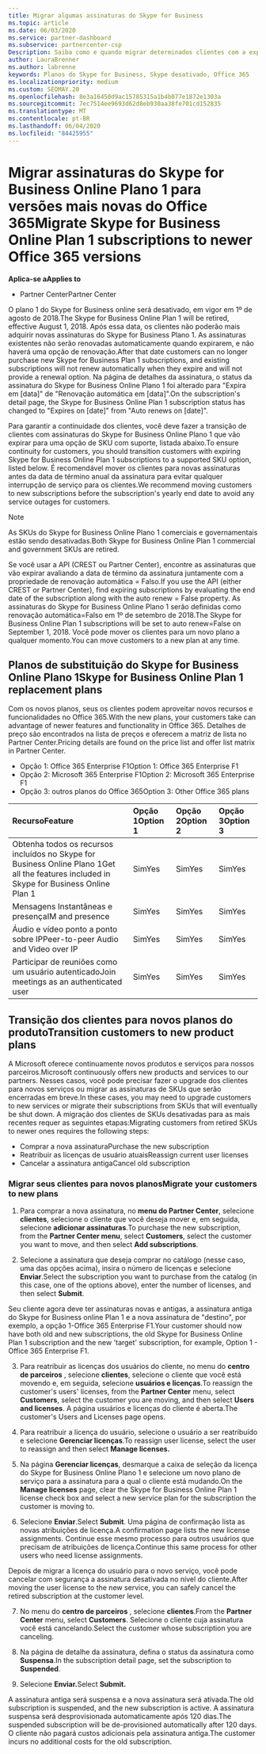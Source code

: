 ```yaml
---
title: Migrar algumas assinaturas do Skype for Business
ms.topic: article
ms.date: 06/03/2020
ms.service: partner-dashboard
ms.subservice: partnercenter-csp
Description: Saiba como e quando migrar determinados clientes com a expiração de assinaturas do plano 1 do Skype for Business online para novas versões do Office 365.
author: LauraBrenner
ms.author: labrenne
keywords: Planos do Skype for Business, Skype desativado, Office 365
ms.localizationpriority: medium
ms.custom: SEOMAY.20
ms.openlocfilehash: 8e3a16450d9ac15785315a1b4b077e1872e1303a
ms.sourcegitcommit: 7ec7514ee9693d62d8eb930aa38fe701cd152835
ms.translationtype: MT
ms.contentlocale: pt-BR
ms.lasthandoff: 06/04/2020
ms.locfileid: "84425955"
---
```

# <a name="migrate-skype-for-business-online-plan-1-subscriptions-to-newer-office-365-versions"></a><span data-ttu-id="7d958-104">Migrar assinaturas do Skype for Business Online Plano 1 para versões mais novas do Office 365</span><span class="sxs-lookup"><span data-stu-id="7d958-104">Migrate Skype for Business Online Plan 1 subscriptions to newer Office 365 versions</span></span>

<span data-ttu-id="7d958-105">**Aplica-se a**</span><span class="sxs-lookup"><span data-stu-id="7d958-105">**Applies to**</span></span>

- <span data-ttu-id="7d958-106">Partner Center</span><span class="sxs-lookup"><span data-stu-id="7d958-106">Partner Center</span></span>

<span data-ttu-id="7d958-107">O plano 1 do Skype for Business online será desativado, em vigor em 1º de agosto de 2018.</span><span class="sxs-lookup"><span data-stu-id="7d958-107">The Skype for Business Online Plan 1 will be retired, effective August 1, 2018.</span></span> <span data-ttu-id="7d958-108">Após essa data, os clientes não poderão mais adquirir novas assinaturas do Skype for Business Plano 1. As assinaturas existentes não serão renovadas automaticamente quando expirarem, e não haverá uma opção de renovação.</span><span class="sxs-lookup"><span data-stu-id="7d958-108">After that date customers can no longer purchase new Skype for Business Plan 1 subscriptions, and existing subscriptions will not renew automatically when they expire and will not provide a renewal option.</span></span> <span data-ttu-id="7d958-109">Na página de detalhes da assinatura, o status da assinatura do Skype for Business Online Plano 1 foi alterado para "Expira em [data]" de "Renovação automática em [data]".</span><span class="sxs-lookup"><span data-stu-id="7d958-109">On the subscription's detail page, the Skype for Business Online Plan 1 subscription status has changed to "Expires on [date]" from "Auto renews on [date]".</span></span>  

<span data-ttu-id="7d958-110">Para garantir a continuidade dos clientes, você deve fazer a transição de clientes com assinaturas do Skype for Business Online Plano 1 que vão expirar para uma opção de SKU com suporte, listada abaixo.</span><span class="sxs-lookup"><span data-stu-id="7d958-110">To ensure continuity for customers, you should transition customers with expiring Skype for Business Online Plan 1 subscriptions to a supported SKU option, listed below.</span></span> <span data-ttu-id="7d958-111">É recomendável mover os clientes para novas assinaturas antes da data de término anual da assinatura para evitar qualquer interrupção de serviço para os clientes.</span><span class="sxs-lookup"><span data-stu-id="7d958-111">We recommend moving customers to new subscriptions before the subscription's yearly end date to avoid any service outages for customers.</span></span> 

>[!NOTE]
><span data-ttu-id="7d958-112">As SKUs do Skype for Business Online Plano 1 comerciais e governamentais estão sendo desativadas.</span><span class="sxs-lookup"><span data-stu-id="7d958-112">Both Skype for Business Online Plan 1 commercial and government SKUs are retired.</span></span>

<span data-ttu-id="7d958-113">Se você usar a API (CREST ou Partner Center), encontre as assinaturas que vão expirar avaliando a data de término da assinatura juntamente com a propriedade de renovação automática = Falso.</span><span class="sxs-lookup"><span data-stu-id="7d958-113">If you use the API (either CREST or Partner Center), find expiring subscriptions by evaluating the end date of the subscription along with the auto renew = False property.</span></span> <span data-ttu-id="7d958-114">As assinaturas do Skype for Business Online Plano 1 serão definidas como renovação automática=Falso em 1º de setembro de 2018.</span><span class="sxs-lookup"><span data-stu-id="7d958-114">The Skype for Business Online Plan 1 subscriptions will be set to auto renew=False on September 1, 2018.</span></span> <span data-ttu-id="7d958-115">Você pode mover os clientes para um novo plano a qualquer momento.</span><span class="sxs-lookup"><span data-stu-id="7d958-115">You can move customers to a new plan at any time.</span></span> 

## <a name="skype-for-business-online-plan-1-replacement-plans"></a><span data-ttu-id="7d958-116">Planos de substituição do Skype for Business Online Plano 1</span><span class="sxs-lookup"><span data-stu-id="7d958-116">Skype for Business Online Plan 1 replacement plans</span></span>

<span data-ttu-id="7d958-117">Com os novos planos, seus os clientes podem aproveitar novos recursos e funcionalidades no Office 365.</span><span class="sxs-lookup"><span data-stu-id="7d958-117">With the new plans, your customers take can advantage of newer features and functionality in Office 365.</span></span> <span data-ttu-id="7d958-118">Detalhes de preço são encontrados na lista de preços e oferecem a matriz de lista no Partner Center.</span><span class="sxs-lookup"><span data-stu-id="7d958-118">Pricing details are found on the price list and offer list matrix in Partner Center.</span></span> 

- <span data-ttu-id="7d958-119">Opção 1: Office 365 Enterprise F1</span><span class="sxs-lookup"><span data-stu-id="7d958-119">Option 1: Office 365 Enterprise F1</span></span>
- <span data-ttu-id="7d958-120">Opção 2: Microsoft 365 Enterprise F1</span><span class="sxs-lookup"><span data-stu-id="7d958-120">Option 2: Microsoft 365 Enterprise F1</span></span>
- <span data-ttu-id="7d958-121">Opção 3: outros planos do Office 365</span><span class="sxs-lookup"><span data-stu-id="7d958-121">Option 3: Other Office 365 plans</span></span>

|<span data-ttu-id="7d958-122">**Recurso**</span><span class="sxs-lookup"><span data-stu-id="7d958-122">**Feature**</span></span>    |<span data-ttu-id="7d958-123">**Opção 1**</span><span class="sxs-lookup"><span data-stu-id="7d958-123">**Option 1**</span></span>   |<span data-ttu-id="7d958-124">**Opção 2**</span><span class="sxs-lookup"><span data-stu-id="7d958-124">**Option 2**</span></span>   |<span data-ttu-id="7d958-125">**Opção 3**</span><span class="sxs-lookup"><span data-stu-id="7d958-125">**Option 3**</span></span>   |
|:-----------------|:-----------------|:-------------|:------------|
|<span data-ttu-id="7d958-126">Obtenha todos os recursos incluídos no Skype for Business Online Plano 1</span><span class="sxs-lookup"><span data-stu-id="7d958-126">Get all the features included in Skype for Business Online Plan 1</span></span>|<span data-ttu-id="7d958-127">Sim</span><span class="sxs-lookup"><span data-stu-id="7d958-127">Yes</span></span>   |<span data-ttu-id="7d958-128">Sim</span><span class="sxs-lookup"><span data-stu-id="7d958-128">Yes</span></span>   |<span data-ttu-id="7d958-129">Sim</span><span class="sxs-lookup"><span data-stu-id="7d958-129">Yes</span></span>   |
|<span data-ttu-id="7d958-130">Mensagens Instantâneas e presença</span><span class="sxs-lookup"><span data-stu-id="7d958-130">IM and presence</span></span> |<span data-ttu-id="7d958-131">Sim</span><span class="sxs-lookup"><span data-stu-id="7d958-131">Yes</span></span>   |<span data-ttu-id="7d958-132">Sim</span><span class="sxs-lookup"><span data-stu-id="7d958-132">Yes</span></span>   |<span data-ttu-id="7d958-133">Sim</span><span class="sxs-lookup"><span data-stu-id="7d958-133">Yes</span></span>   |
|<span data-ttu-id="7d958-134">Áudio e vídeo ponto a ponto sobre IP</span><span class="sxs-lookup"><span data-stu-id="7d958-134">Peer-to-peer Audio and Video over IP</span></span>|<span data-ttu-id="7d958-135">Sim</span><span class="sxs-lookup"><span data-stu-id="7d958-135">Yes</span></span>   |<span data-ttu-id="7d958-136">Sim</span><span class="sxs-lookup"><span data-stu-id="7d958-136">Yes</span></span>   |<span data-ttu-id="7d958-137">Sim</span><span class="sxs-lookup"><span data-stu-id="7d958-137">Yes</span></span>   
|<span data-ttu-id="7d958-138">Participar de reuniões como um usuário autenticado</span><span class="sxs-lookup"><span data-stu-id="7d958-138">Join meetings as an authenticated user</span></span>| <span data-ttu-id="7d958-139">Sim</span><span class="sxs-lookup"><span data-stu-id="7d958-139">Yes</span></span>   |<span data-ttu-id="7d958-140">Sim</span><span class="sxs-lookup"><span data-stu-id="7d958-140">Yes</span></span>   |<span data-ttu-id="7d958-141">Sim</span><span class="sxs-lookup"><span data-stu-id="7d958-141">Yes</span></span>   |

## <a name="transition-customers-to-new-product-plans"></a><span data-ttu-id="7d958-142">Transição dos clientes para novos planos do produto</span><span class="sxs-lookup"><span data-stu-id="7d958-142">Transition customers to new product plans</span></span>

<span data-ttu-id="7d958-143">A Microsoft oferece continuamente novos produtos e serviços para nossos parceiros.</span><span class="sxs-lookup"><span data-stu-id="7d958-143">Microsoft continuously offers new products and services to our partners.</span></span> <span data-ttu-id="7d958-144">Nesses casos, você pode precisar fazer o upgrade dos clientes para novos serviços ou migrar as assinaturas de SKUs que serão encerradas em breve.</span><span class="sxs-lookup"><span data-stu-id="7d958-144">In these cases, you may need to upgrade customers to new services or migrate their subscriptions from SKUs that will eventually be shut down.</span></span> <span data-ttu-id="7d958-145">A migração dos clientes de SKUs desativadas para as mais recentes requer as seguintes etapas:</span><span class="sxs-lookup"><span data-stu-id="7d958-145">Migrating customers from retired SKUs to newer ones requires the following steps:</span></span>

- <span data-ttu-id="7d958-146">Comprar a nova assinatura</span><span class="sxs-lookup"><span data-stu-id="7d958-146">Purchase the new subscription</span></span>
- <span data-ttu-id="7d958-147">Reatribuir as licenças de usuário atuais</span><span class="sxs-lookup"><span data-stu-id="7d958-147">Reassign current user licenses</span></span>
- <span data-ttu-id="7d958-148">Cancelar a assinatura antiga</span><span class="sxs-lookup"><span data-stu-id="7d958-148">Cancel old subscription</span></span>

### <a name="migrate-your-customers-to-new-plans"></a><span data-ttu-id="7d958-149">Migrar seus clientes para novos planos</span><span class="sxs-lookup"><span data-stu-id="7d958-149">Migrate your customers to new plans</span></span>

1. <span data-ttu-id="7d958-150">Para comprar a nova assinatura, no **menu do Partner Center**, selecione **clientes**, selecione o cliente que você deseja mover e, em seguida, selecione **adicionar assinaturas**.</span><span class="sxs-lookup"><span data-stu-id="7d958-150">To purchase the new subscription, from the **Partner Center menu**, select **Customers**, select the customer you want to move, and then select **Add subscriptions**.</span></span>

2. <span data-ttu-id="7d958-151">Selecione a assinatura que deseja comprar no catálogo (nesse caso, uma das opções acima), insira o número de licenças e selecione **Enviar**.</span><span class="sxs-lookup"><span data-stu-id="7d958-151">Select the subscription you want to purchase from the catalog (in this case, one of the options above), enter the number of licenses, and then select **Submit**.</span></span> 

<span data-ttu-id="7d958-152">Seu cliente agora deve ter assinaturas novas e antigas, a assinatura antiga do Skype for Business online Plan 1 e a nova assinatura de "destino", por exemplo, a opção 1-Office 365 Enterprise F1.</span><span class="sxs-lookup"><span data-stu-id="7d958-152">Your customer should now have both old and new subscriptions, the old Skype for Business Online Plan 1  subscription and the new 'target' subscription, for example, Option 1 - Office 365 Enterprise F1.</span></span>

3. <span data-ttu-id="7d958-153">Para reatribuir as licenças dos usuários do cliente, no menu do **centro de parceiros** , selecione **clientes**, selecione o cliente que você está movendo e, em seguida, selecione **usuários e licenças**.</span><span class="sxs-lookup"><span data-stu-id="7d958-153">To reassign the customer's users' licenses, from the **Partner Center** menu, select **Customers**, select the customer you are moving, and then select **Users and licenses**.</span></span> <span data-ttu-id="7d958-154">A página usuários e licenças do cliente é aberta.</span><span class="sxs-lookup"><span data-stu-id="7d958-154">The customer's Users and Licenses page opens.</span></span>

4. <span data-ttu-id="7d958-155">Para reatribuir a licença do usuário, selecione o usuário a ser reatribuído e selecione **Gerenciar licenças**.</span><span class="sxs-lookup"><span data-stu-id="7d958-155">To reassign user license, select the user to reassign and then select **Manage licenses.**</span></span>

5. <span data-ttu-id="7d958-156">Na página **Gerenciar licenças**, desmarque a caixa de seleção da licença do Skype for Business Online Plano 1 e selecione um novo plano de serviço para a assinatura para a qual o cliente está mudando.</span><span class="sxs-lookup"><span data-stu-id="7d958-156">On the **Manage licenses** page, clear the Skype for Business Online Plan 1 license check box and select a new service plan for the subscription the customer is moving to.</span></span>

6. <span data-ttu-id="7d958-157">Selecione **Enviar**.</span><span class="sxs-lookup"><span data-stu-id="7d958-157">Select **Submit**.</span></span> <span data-ttu-id="7d958-158">Uma página de confirmação lista as novas atribuições de licença.</span><span class="sxs-lookup"><span data-stu-id="7d958-158">A confirmation page lists the new license assignments.</span></span> <span data-ttu-id="7d958-159">Continue esse mesmo processo para outros usuários que precisam de atribuições de licença.</span><span class="sxs-lookup"><span data-stu-id="7d958-159">Continue this same process for other users who need license assignments.</span></span>

<span data-ttu-id="7d958-160">Depois de migrar a licença do usuário para o novo serviço, você pode cancelar com segurança a assinatura desativada no nível do cliente.</span><span class="sxs-lookup"><span data-stu-id="7d958-160">After moving the user license to the new service, you can safely cancel the retired subscription at the customer level.</span></span>

7. <span data-ttu-id="7d958-161">No menu do **centro de parceiros** , selecione **clientes**.</span><span class="sxs-lookup"><span data-stu-id="7d958-161">From the **Partner Center** menu, select **Customers**.</span></span> <span data-ttu-id="7d958-162">Selecione o cliente cuja assinatura você está cancelando.</span><span class="sxs-lookup"><span data-stu-id="7d958-162">Select the customer whose subscription you are canceling.</span></span>

8. <span data-ttu-id="7d958-163">Na página de detalhe da assinatura, defina o status da assinatura como **Suspensa**.</span><span class="sxs-lookup"><span data-stu-id="7d958-163">In the subscription detail page, set the subscription to **Suspended**.</span></span>

9. <span data-ttu-id="7d958-164">Selecione **Enviar.**</span><span class="sxs-lookup"><span data-stu-id="7d958-164">Select **Submit.**</span></span>

<span data-ttu-id="7d958-165">A assinatura antiga será suspensa e a nova assinatura será ativada.</span><span class="sxs-lookup"><span data-stu-id="7d958-165">The old subscription is suspended, and the new subscription is active.</span></span> <span data-ttu-id="7d958-166">A assinatura suspensa será desprovisionada automaticamente após 120 dias.</span><span class="sxs-lookup"><span data-stu-id="7d958-166">The suspended subscription will be de-provisioned automatically after 120 days.</span></span> <span data-ttu-id="7d958-167">O cliente não pagará custos adicionais pela assinatura antiga.</span><span class="sxs-lookup"><span data-stu-id="7d958-167">The customer incurs no additional costs for the old subscription.</span></span>

